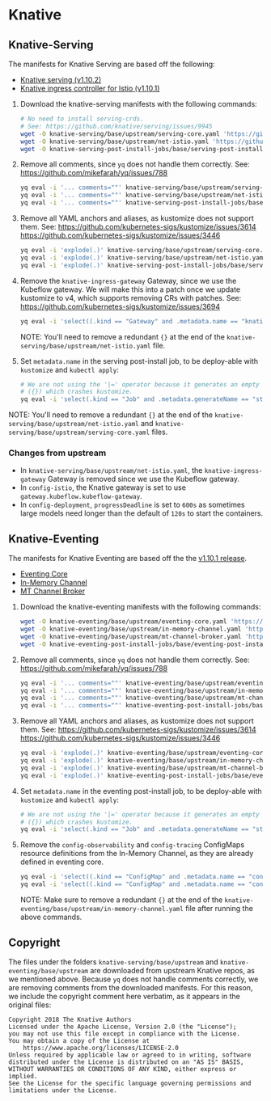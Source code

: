 # Knative

## Knative-Serving

The manifests for Knative Serving are based off the following:

  - [Knative serving (v1.10.2)](https://github.com/knative/serving/releases/tag/knative-v1.10.2)
  - [Knative ingress controller for Istio (v1.10.1)](https://github.com/knative-sandbox/net-istio/releases/tag/knative-v1.10.1)

1. Download the knative-serving manifests with the following commands:

    ```sh
    # No need to install serving-crds.
    # See: https://github.com/knative/serving/issues/9945
    wget -O knative-serving/base/upstream/serving-core.yaml 'https://github.com/knative/serving/releases/download/knative-v1.10.2/serving-core.yaml'
    wget -O knative-serving/base/upstream/net-istio.yaml 'https://github.com/knative-sandbox/net-istio/releases/download/knative-v1.10.1/net-istio.yaml'
    wget -O knative-serving-post-install-jobs/base/serving-post-install-jobs.yaml 'https://github.com/knative/serving/releases/download/knative-v1.10.2/serving-post-install-jobs.yaml'
    ```

1. Remove all comments, since `yq` does not handle them correctly. See:
   https://github.com/mikefarah/yq/issues/788

    ```sh
    yq eval -i '... comments=""' knative-serving/base/upstream/serving-core.yaml
    yq eval -i '... comments=""' knative-serving/base/upstream/net-istio.yaml
    yq eval -i '... comments=""' knative-serving-post-install-jobs/base/serving-post-install-jobs.yaml
    ```

1. Remove all YAML anchors and aliases, as kustomize does not support them. See:
   https://github.com/kubernetes-sigs/kustomize/issues/3614
   https://github.com/kubernetes-sigs/kustomize/issues/3446

    ```sh
    yq eval -i 'explode(.)' knative-serving/base/upstream/serving-core.yaml
    yq eval -i 'explode(.)' knative-serving/base/upstream/net-istio.yaml
    yq eval -i 'explode(.)' knative-serving-post-install-jobs/base/serving-post-install-jobs.yaml
    ```

1. Remove the `knative-ingress-gateway` Gateway, since we use the Kubeflow
   gateway. We will make this into a patch once we update kustomize to v4,
   which supports removing CRs with patches. See:
   https://github.com/kubernetes-sigs/kustomize/issues/3694

    ```sh
    yq eval -i 'select((.kind == "Gateway" and .metadata.name == "knative-ingress-gateway") | not)' knative-serving/base/upstream/net-istio.yaml
    ```

    NOTE: You'll need to remove a redundant `{}` at the end of the `knative-serving/base/upstream/net-istio.yaml` file.

1. Set `metadata.name` in the serving post-install job, to be deploy-able with
   `kustomize` and `kubectl apply`:

    ```sh
    # We are not using the '|=' operator because it generates an empty object
    # ({}) which crashes kustomize.
    yq eval -i 'select(.kind == "Job" and .metadata.generateName == "storage-version-migration-serving-") | .metadata.name = "storage-version-migration-serving"' knative-serving-post-install-jobs/base/serving-post-install-jobs.yaml
    ```


NOTE: You'll need to remove a redundant `{}` at the end of the `knative-serving/base/upstream/net-istio.yaml` and 
`knative-serving/base/upstream/serving-core.yaml` files.

### Changes from upstream

- In `knative-serving/base/upstream/net-istio.yaml`, the `knative-ingress-gateway` Gateway is removed since we use the Kubeflow gateway.
- In `config-istio`, the Knative gateway is set to use `gateway.kubeflow.kubeflow-gateway`.
- In `config-deployment`, `progressDeadline` is set to `600s` as sometimes large models need longer than
  the default of `120s` to start the containers.

## Knative-Eventing

The manifests for Knative Eventing are based off the the [v1.10.1 release](https://github.com/knative/eventing/releases/tag/knative-v1.10.1).

  - [Eventing Core](https://github.com/knative/eventing/releases/download/knative-v1.10.1/eventing-core.yaml)
  - [In-Memory Channel](https://github.com/knative/eventing/releases/download/knative-v1.10.1/in-memory-channel.yaml)
  - [MT Channel Broker](https://github.com/knative/eventing/releases/download/knative-v1.10.1/mt-channel-broker.yaml)


1. Download the knative-eventing manifests with the following commands:

    ```sh
    wget -O knative-eventing/base/upstream/eventing-core.yaml 'https://github.com/knative/eventing/releases/download/knative-v1.10.1/eventing-core.yaml'
    wget -O knative-eventing/base/upstream/in-memory-channel.yaml 'https://github.com/knative/eventing/releases/download/knative-v1.10.1/in-memory-channel.yaml'
    wget -O knative-eventing/base/upstream/mt-channel-broker.yaml 'https://github.com/knative/eventing/releases/download/knative-v1.10.1/mt-channel-broker.yaml'
    wget -O knative-eventing-post-install-jobs/base/eventing-post-install.yaml 'https://github.com/knative/eventing/releases/download/knative-v1.10.1/eventing-post-install.yaml'
    ```

1. Remove all comments, since `yq` does not handle them correctly. See:
   https://github.com/mikefarah/yq/issues/788

    ```sh
    yq eval -i '... comments=""' knative-eventing/base/upstream/eventing-core.yaml
    yq eval -i '... comments=""' knative-eventing/base/upstream/in-memory-channel.yaml
    yq eval -i '... comments=""' knative-eventing/base/upstream/mt-channel-broker.yaml
    yq eval -i '... comments=""' knative-eventing-post-install-jobs/base/eventing-post-install.yaml
    ```

1. Remove all YAML anchors and aliases, as kustomize does not support them. See:
   https://github.com/kubernetes-sigs/kustomize/issues/3614
   https://github.com/kubernetes-sigs/kustomize/issues/3446

    ```sh
    yq eval -i 'explode(.)' knative-eventing/base/upstream/eventing-core.yaml
    yq eval -i 'explode(.)' knative-eventing/base/upstream/in-memory-channel.yaml
    yq eval -i 'explode(.)' knative-eventing/base/upstream/mt-channel-broker.yaml
    yq eval -i 'explode(.)' knative-eventing-post-install-jobs/base/eventing-post-install.yaml
    ```

1. Set `metadata.name` in the eventing post-install job, to be deploy-able with
   `kustomize` and `kubectl apply`:

    ```sh
    # We are not using the '|=' operator because it generates an empty object
    # ({}) which crashes kustomize.
    yq eval -i 'select(.kind == "Job" and .metadata.generateName == "storage-version-migration-eventing-") | .metadata.name = "storage-version-migration-eventing"' knative-eventing-post-install-jobs/base/eventing-post-install.yaml
    ```

1. Remove the `config-observability` and `config-tracing` ConfigMaps resource definitions from the In-Memory Channel, as they are already defined in eventing core. 

   ```sh
   yq eval -i 'select((.kind == "ConfigMap" and .metadata.name == "config-observability") | not)' knative-eventing/base/upstream/in-memory-channel.yaml 
   yq eval -i 'select((.kind == "ConfigMap" and .metadata.name == "config-tracing") | not)' knative-eventing/base/upstream/in-memory-channel.yaml 
   ``` 

   NOTE: Make sure to remove a redundant `{}` at the end of the `knative-eventing/base/upstream/in-memory-channel.yaml` file after running the above commands.

## Copyright

The files under the folders `knative-serving/base/upstream` and
`knative-eventing/base/upstream` are downloaded from upstream Knative repos, as
we mentioned above.
Because `yq` does not handle comments correctly, we are removing comments from
the downloaded manifests. For this reason, we include the copyright comment
here verbatim, as it appears in the original files:

```
Copyright 2018 The Knative Authors
Licensed under the Apache License, Version 2.0 (the "License");
you may not use this file except in compliance with the License.
You may obtain a copy of the License at
    https://www.apache.org/licenses/LICENSE-2.0
Unless required by applicable law or agreed to in writing, software
distributed under the License is distributed on an "AS IS" BASIS,
WITHOUT WARRANTIES OR CONDITIONS OF ANY KIND, either express or implied.
See the License for the specific language governing permissions and
limitations under the License.
```